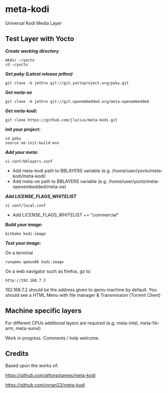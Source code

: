 meta-kodi
==============

Universal Kodi Media Layer

## Test Layer with Yocto

**_Create working directory_**

    mkdir ~/yocto
    cd ~/yocto

**_Get poky (Latest release jethro)_**

    git clone -b jethro git://git.yoctoproject.org/poky.git
 
**_Get meta-oe_**

    git clone -b jethro git://git.openembedded.org/meta-openembedded

**_Get meta-kodi:_**

    git clone https://github.com/jlucius/meta-kodi.git

**_Init your project:_**

    cd poky
    source oe-init-build-env

**_Add your meta:_**

    vi conf/bblayers.conf 

* Add meta-kodi path to BBLAYERS variable (e.g. /home/user/yocto/meta-kodi/meta-kodi)
* Add meta-oe path to BBLAYERS variable (e.g. /home/user/yocto/meta-openembedded/meta-oe)
 
**_Add LICENSE_FLAGS_WHITELIST_**

    vi conf/local.conf

* Add LICENSE_FLAGS_WHITELIST += "commercial"

**_Build your image:_**

    bitbake kodi-image 

**_Test your image:_**

On a terminal

    runqemu qemux86 kodi-image

On a web navigator such as firefox, go to

    http://192.168.7.2

192.168.7.2 should be the address given to qemu machine by default.
You should see a HTML Menu with file manager & Transmission (Torrent Client)


## Machine specific layers

For different CPUs additional layers are required (e.g. meta-intel, meta-fsl-arm, meta-sunxi)

Work in progress. Comments / help welcome.

## Credits

Based upon the works of:

https://github.com/alfonsotames/meta-kodi

https://github.com/ronan22/meta-kodi